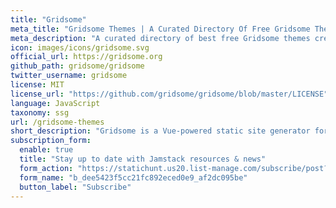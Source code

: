 ```yaml
---
title: "Gridsome"
meta_title: "Gridsome Themes | A Curated Directory Of Free Gridsome Themes"
meta_description: "A curated directory of best free Gridsome themes created by independent web designers & developers that are open source, MIT licensed & available for free to download."
icon: images/icons/gridsome.svg
official_url: https://gridsome.org
github_path: gridsome/gridsome
twitter_username: gridsome
license: MIT
license_url: "https://github.com/gridsome/gridsome/blob/master/LICENSE"
language: JavaScript
taxonomy: ssg
url: /gridsome-themes
short_description: "Gridsome is a Vue-powered static site generator for building CDN-ready websites for any headless CMS, local files or APIs"
subscription_form:
  enable: true
  title: "Stay up to date with Jamstack resources & news"
  form_action: "https://statichunt.us20.list-manage.com/subscribe/post?u=dee5423f5cc21fc892eced0e9&amp;id=af2dc095be"
  form_name: "b_dee5423f5cc21fc892eced0e9_af2dc095be"
  button_label: "Subscribe"
---
```

